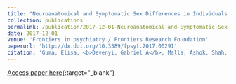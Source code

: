 ```yaml
---
title: "Neuroanatomical and Symptomatic Sex Differences in Individuals at Clinical High Risk for Psychosis"
collection: publications
permalink: /publication/2017-12-01-Neuroanatomical-and-Symptomatic-Sex-Differences-in-Individuals-at-Clinical-High-Risk-for-Psychosis
date: 2017-12-01
venue: 'Frontiers in psychiatry / Frontiers Research Foundation'
paperurl: 'http://dx.doi.org/10.3389/fpsyt.2017.00291'
citation: 'Guma, Elisa, <b>Devenyi, Gabriel A</b>, Malla, Ashok, Shah, Jai, Chakravarty, M Mallar, Pruessner, Marita, &quot;Neuroanatomical and Symptomatic Sex Differences in Individuals at Clinical High Risk for Psychosis.&quot; Frontiers in psychiatry / Frontiers Research Foundation, 2017.'
---
```

[Access paper here](http://dx.doi.org/10.3389/fpsyt.2017.00291){:target="_blank"}
